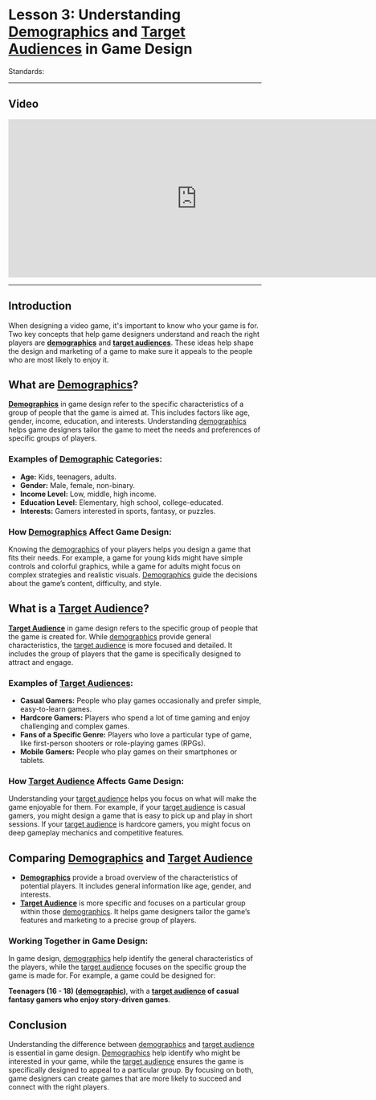 # Lesson 3: Understanding [Demographics](<../terms/[demographic](../terms/demographic.md).md>) and [Target Audiences](../terms/target_audience.md) in Game Design

Standards:

---

## Video

<iframe width="750" height="315" src="https://www.youtube.com/embed/NdFw8kvHAY8?si=NIUcSKvnLsZOz7Vw" frameborder="0" allow="accelerometer; autoplay; clipboard-write; encrypted-media; gyroscope; picture-in-picture" allowfullscreen></iframe>

---

## Introduction

When designing a video game, it's important to know who your game is for. Two key concepts that help game designers understand and reach the right players are [**demographics**](<../terms/[demographic](../terms/demographic.md).md>) and [**target audiences**](../terms/target_audience.md). These ideas help shape the design and marketing of a game to make sure it appeals to the people who are most likely to enjoy it.

## What are [Demographics](<../terms/[demographic](../terms/demographic.md).md>)?

**[Demographics](<../terms/[demographic](../terms/demographic.md).md>)** in game design refer to the specific characteristics of a group of people that the game is aimed at. This includes factors like age, gender, income, education, and interests. Understanding [demographics](<../terms/[demographic](../terms/demographic.md).md>) helps game designers tailor the game to meet the needs and preferences of specific groups of players.

### Examples of [Demographic](<../terms/[demographic](../terms/demographic.md).md>) Categories:

- **Age:** Kids, teenagers, adults.
- **Gender:** Male, female, non-binary.
- **Income Level:** Low, middle, high income.
- **Education Level:** Elementary, high school, college-educated.
- **Interests:** Gamers interested in sports, fantasy, or puzzles.

### How [Demographics](<../terms/[demographic](../terms/demographic.md).md>) Affect Game Design:

Knowing the [demographics](<../terms/[demographic](../terms/demographic.md).md>) of your players helps you design a game that fits their needs. For example, a game for young kids might have simple controls and colorful graphics, while a game for adults might focus on complex strategies and realistic visuals. [Demographics](<../terms/[demographic](../terms/demographic.md).md>) guide the decisions about the game’s content, difficulty, and style.

## What is a [Target Audience](../terms/target_audience.md)?

**[Target Audience](../terms/target_audience.md)** in game design refers to the specific group of people that the game is created for. While [demographics](<../terms/[demographic](../terms/demographic.md).md>) provide general characteristics, the [target audience](../terms/target_audience.md) is more focused and detailed. It includes the group of players that the game is specifically designed to attract and engage.

### Examples of [Target Audiences](../terms/target_audience.md):

- **Casual Gamers:** People who play games occasionally and prefer simple, easy-to-learn games.
- **Hardcore Gamers:** Players who spend a lot of time gaming and enjoy challenging and complex games.
- **Fans of a Specific Genre:** Players who love a particular type of game, like first-person shooters or role-playing games (RPGs).
- **Mobile Gamers:** People who play games on their smartphones or tablets.

### How [Target Audience](../terms/target_audience.md) Affects Game Design:

Understanding your [target audience](../terms/target_audience.md) helps you focus on what will make the game enjoyable for them. For example, if your [target audience](../terms/target_audience.md) is casual gamers, you might design a game that is easy to pick up and play in short sessions. If your [target audience](../terms/target_audience.md) is hardcore gamers, you might focus on deep gameplay mechanics and competitive features.

## Comparing [Demographics](<../terms/[demographic](../terms/demographic.md).md>) and [Target Audience](../terms/target_audience.md)

- **[Demographics](<../terms/[demographic](../terms/demographic.md).md>)** provide a broad overview of the characteristics of potential players. It includes general information like age, gender, and interests.
- **[Target Audience](../terms/target_audience.md)** is more specific and focuses on a particular group within those [demographics](<../terms/[demographic](../terms/demographic.md).md>). It helps game designers tailor the game’s features and marketing to a precise group of players.

### Working Together in Game Design:

In game design, [demographics](<../terms/[demographic](../terms/demographic.md).md>) help identify the general characteristics of the players, while the [target audience](../terms/target_audience.md) focuses on the specific group the game is made for. For example, a game could be designed for:

**Teenagers (16 - 18) ([demographic](../terms/demographic.md))**, with a **[target audience](../terms/target_audience.md) of casual fantasy gamers who enjoy story-driven games**.

## Conclusion

Understanding the difference between [demographics](<../terms/[demographic](../terms/demographic.md).md>) and [target audience](../terms/target_audience.md) is essential in game design. [Demographics](<../terms/[demographic](../terms/demographic.md).md>) help identify who might be interested in your game, while the [target audience](../terms/target_audience.md) ensures the game is specifically designed to appeal to a particular group. By focusing on both, game designers can create games that are more likely to succeed and connect with the right players.
